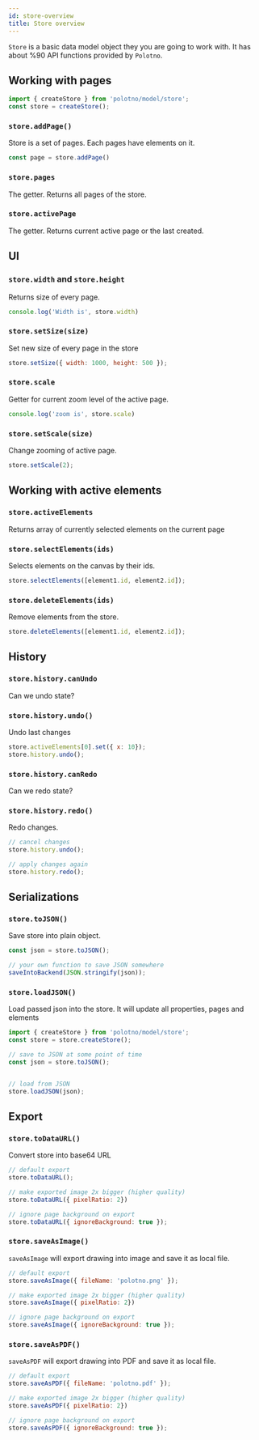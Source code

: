 ```yaml
---
id: store-overview
title: Store overview
---
```


`Store` is a basic data model object they you are going to work with. It has about %90 API functions provided by `Polotno`.



## Working with pages


```js
import { createStore } from 'polotno/model/store';
const store = createStore();
```

### `store.addPage()`


Store is a set of pages. Each pages have elements on it.

```js
const page = store.addPage()
```

### `store.pages`

The getter. Returns all pages of the store.


### `store.activePage`

The getter. Returns current active page or the last created.


## UI

### `store.width` and `store.height`

Returns size of every page.

```js
console.log('Width is', store.width)
```

### `store.setSize(size)`

Set new size of every page in the store

```js
store.setSize({ width: 1000, height: 500 });
```

### `store.scale`

Getter for current zoom level of the active page.

```js
console.log('zoom is', store.scale)
```

### `store.setScale(size)`

Change zooming of active page.

```js
store.setScale(2);
```


## Working with active elements

### `store.activeElements`

Returns array of currently selected elements on the current page

### `store.selectElements(ids)`

Selects elements on the canvas by their ids.

```js
store.selectElements([element1.id, element2.id]);
```

### `store.deleteElements(ids)`

Remove elements from the store.

```js
store.deleteElements([element1.id, element2.id]);
```

## History

### `store.history.canUndo`

Can we undo state?

### `store.history.undo()`

Undo last changes

```js
store.activeElements[0].set({ x: 10});
store.history.undo();
```


### `store.history.canRedo`

Can we redo state?


### `store.history.redo()`

Redo changes.

```js
// cancel changes
store.history.undo();

// apply changes again
store.history.redo();
```

## Serializations

### `store.toJSON()`

Save store into plain object.

```js
const json = store.toJSON();

// your own function to save JSON somewhere
saveIntoBackend(JSON.stringify(json));
```

### `store.loadJSON()`

Load passed json into the store. It will update all properties, pages and elements

```js
import { createStore } from 'polotno/model/store';
const store = store.createStore();

// save to JSON at some point of time
const json = store.toJSON();


// load from JSON
store.loadJSON(json);
```


## Export

### `store.toDataURL()`

Convert store into base64 URL

```js
// default export
store.toDataURL();

// make exported image 2x bigger (higher quality)
store.toDataURL({ pixelRatio: 2})

// ignore page background on export
store.toDataURL({ ignoreBackground: true });
```


### `store.saveAsImage()`

`saveAsImage` will export drawing into image and save it as local file.

```js
// default export
store.saveAsImage({ fileName: 'polotno.png' });

// make exported image 2x bigger (higher quality)
store.saveAsImage({ pixelRatio: 2})

// ignore page background on export
store.saveAsImage({ ignoreBackground: true });
```

### `store.saveAsPDF()`

`saveAsPDF` will export drawing into PDF and save it as local file.

```js
// default export
store.saveAsPDF({ fileName: 'polotno.pdf' });

// make exported image 2x bigger (higher quality)
store.saveAsPDF({ pixelRatio: 2})

// ignore page background on export
store.saveAsPDF({ ignoreBackground: true });
```